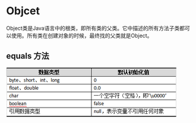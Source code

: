 # Objcet
  Object类是Java语言中的根类，即所有类的父类。它中描述的所有方法子类都可以使用。所有类在创建对象的时候，最终找的父类就是Object。 
## equals 方法
  ![text](img/doc0401.png?raw=true)  
  
  